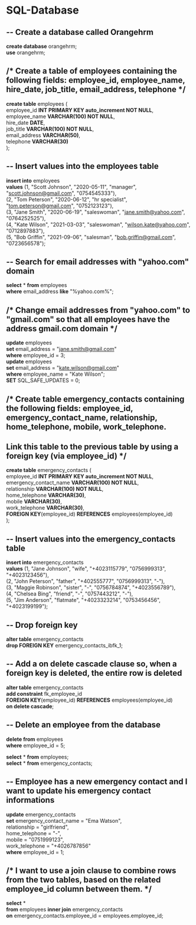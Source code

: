 # SQL-Database
## --  Create a database called Orangehrm
**create database** orangehrm; <br>
**use** orangehrm;

## /* Create a table of employees containing the following fields: employee_id, employee_name, hire_date, job_title, email_address, telephone */
**create table** employees ( <br>
employee_id **INT PRIMARY KEY auto_increment NOT NULL**, <br>
employee_name **VARCHAR(100) NOT NULL**, <br>
hire_date **DATE**, <br>
job_title **VARCHAR(100) NOT NULL**, <br>
email_address **VARCHAR(50)**, <br>
telephone **VARCHAR(30)** <br>
);

## -- Insert values into the employees table
**insert into** employees <br> 
**values** (1, "Scott Johnson", "2020-05-11", "manager", "scott.johnson@gmail.com", "0754545333"), <br>
	   (2, "Tom Peterson", "2020-06-12", "hr specialist", "tom.peterson@gmail.com", "0752123123"), <br>
           (3, "Jane Smith", "2020-06-19", "saleswoman", "jane.smith@yahoo.com", "0764252525"), <br>
           (4, "Kate Wilson", "2021-03-03", "saleswoman", "wilson.kate@yahoo.com", "0712897883"), <br>
           (5, "Bob Griffin", "2021-09-06", "salesman", "bob.griffin@gmail.com", "0723656578"); <br>

## -- Search for email addresses with "yahoo.com" domain
**select** * **from** employees <br>
**where** email_address **like** "%yahoo.com%"; <br>

## /* Change email addresses from "yahoo.com" to "gmail.com" so that all employees have the address gmail.com domain */
**update** employees <br>
**set** email_address = "jane.smith@gmail.com" <br>
**where** employee_id = 3; <br> 
**update** employees <br>
**set** email_address = "kate.wilson@gmail.com" <br>
**where** employee_name = "Kate Wilson"; <br>
**SET** SQL_SAFE_UPDATES = 0;

## /* Create table emergency_contacts containing the following fields: employee_id, emergency_contact_name, relationship, home_telephone, mobile, work_telephone. 
## Link this table to the previous table by using a foreign key (via employee_id) */

**create table** emergency_contacts ( <br>
employee_id **INT PRIMARY KEY auto_increment NOT NULL**, <br>
emergency_contact_name **VARCHAR(100) NOT NULL**, <br>
relationship **VARCHAR(100) NOT NULL**, <br>
home_telephone **VARCHAR(30)**, <br>
mobile **VARCHAR(30)**, <br>
work_telephone **VARCHAR(30)**, <br>
**FOREIGN KEY**(employee_id) **REFERENCES** employees(employee_id) <br>
);

## -- Insert values into the emergency_contacts table
**insert into** emergency_contacts <br>
**values** (1, "Jane Johnson", "wife", "+4023115779", "0756999313", "+4023123456"), <br>
	   (2, "John Peterson", "father", "+402555777", "0756999313", "-"), <br>
           (3, "Maggie Robinson", "sister", "-", "0756784874", "+4023556789"), <br>
           (4, "Chelsea Bing", "friend", "-", "0757443212", "-"), <br>
           (5, "Jim Anderson", "flatmate", "+4023323214", "0753456456", "+4023199199");

## -- Drop foreign key
**alter table** emergency_contacts <br>
**drop FOREIGN KEY** emergency_contacts_ibfk_1;

## -- Add a on delete cascade clause so, when a foreign key is deleted, the entire row is deleted
**alter table** emergency_contacts <br>
**add constraint** fk_employee_id <br>
**FOREIGN KEY**(employee_id) **REFERENCES** employees(employee_id) <br>
**on delete cascade**;

## -- Delete an employee from the database
**delete from** employees <br>
**where** employee_id = 5;

**select** * **from** employees; <br>
**select** * **from** emergency_contacts;

## -- Employee has a new emergency contact and I want to update his emergency contact informations
**update** emergency_contacts <br>
**set** emergency_contact_name = "Ema Watson", <br>
		relationship = "girlfriend", <br>
        	home_telephone = "-", <br>
        	mobile = "0751999123", <br>
        	work_telephone = "+4026787856" <br>
**where** employee_id = 1;

## /* I want to use a join clause to combine rows from the two tables, based on the related  employee_id column between them. */
**select** * <br>
**from** employees **inner join** emergency_contacts <br>
**on** emergency_contacts.employee_id = employees.employee_id;
